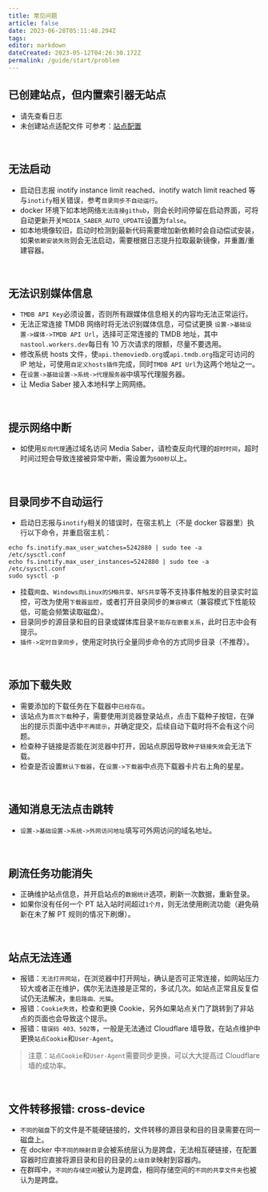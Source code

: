 ```yaml
---
title: 常见问题
article: false
date: 2023-06-28T05:11:48.294Z
tags:
editor: markdown
dateCreated: 2023-05-12T04:26:30.172Z
permalink: /guide/start/problem
---
```


## 已创建站点，但内置索引器无站点

- 请先查看日志
- 未创建站点适配文件 可参考：[站点配置](/docs/sites/setting)


<br>

## 无法启动

- 启动日志报 inotify instance limit reached、inotify watch limit reached 等与`inotify`相关错误，参考`目录同步不自动运行`。
- docker 环境下如本地网络`无法连接github`，则会长时间停留在启动界面，可将自动更新开关`MEDIA_SABER_AUTO_UPDATE`设置为`false`。
- 如本地境像较旧，启动时检测到最新代码需要增加新依赖时会自动偿试安装，如果`依赖安装失败`则会无法启动，需要根据日志提升拉取最新镜像，并重置/重建容器。

<br>

## 无法识别媒体信息

- `TMDB API Key`必须设置，否则所有跟媒体信息相关的内容均无法正常运行。
- 无法正常连接 TMDB 网络时将无法识别媒体信息，可偿试更换 `设置->基础设置->媒体->TMDB API Url`，选择可正常连接的 TMDB 地址，其中`nastool.workers.dev`每日有 10 万次请求的限额，尽量不要选用。
- 修改系统 hosts 文件，使`api.themoviedb.org`或`api.tmdb.org`指定可访问的 IP 地址，可使用`自定义hosts插件`完成，同时`TMDB API Url`为这两个地址之一。
- 在`设置->基础设置->系统->代理服务器`中填写代理服务器。
- 让 Media Saber 接入本地科学上网网络。

<br>

## 提示网络中断

- 如使用`反向代理`通过域名访问 Media Saber，请检查反向代理的`超时时间`，超时时间过短会导致连接被异常中断，需设置为`600秒`以上。

<br>

## 目录同步不自动运行

- 启动日志报与`inotify`相关的错误时，在宿主机上（不是 docker 容器里）执行以下命令，并重启宿主机：

```shell
echo fs.inotify.max_user_watches=5242880 | sudo tee -a /etc/sysctl.conf
echo fs.inotify.max_user_instances=5242880 | sudo tee -a /etc/sysctl.conf
sudo sysctl -p
```

- 挂载`网盘`、`Windows向Linux的SMB共享`、`NFS共享`等不支持事件触发的目录实时监控，可改为使用`下载器监控`，或者打开目录同步的`兼容模式`（兼容模式下性能较低，可能会频繁读取磁盘）。
- 目录同步的源目录和目的目录或媒体库目录`不能存在嵌套关系`，此时日志中会有提示。
- `插件->定时目录同步`，使用定时执行全量同步命令的方式同步目录（不推荐）。

<br>

## 添加下载失败

- 需要添加的下载任务在下载器中`已经存在`。
- 该站点为`首次下载`种子，需要使用浏览器登录站点，点击下载种子按钮，在弹出的提示页面中选中`不再提示`，并确定提交，后续自动下载时将不会有这个问题。
- 检查种子链接是否能在浏览器中打开，因站点原因导致`种子链接失效`会无法下载。
- 检查是否设置`默认下载器`，在`设置->下载器`中点亮下载器卡片右上角的星星。

<br>

## 通知消息无法点击跳转

- `设置->基础设置->系统->外网访问地址`填写可外网访问的域名地址。

<br>

## 刷流任务功能消失

- 正确维护站点信息，并开启站点的`数据统计`选项，刷新一次数据，重新登录。
- 如果你没有任何一个 PT 站入站时间超过`1个月`，则无法使用刷流功能（避免萌新在未了解 PT 规则的情况下刷爆）。

<br>

## 站点无法连通

- 报错：`无法打开网站`，在浏览器中打开网址，确认是否可正常连接，如网站压力较大或者正在维护，偶尔无法连接是正常的，多试几次。如站点正常且反复偿试仍无法解决，`重启路由、光猫`。
- 报错：`Cookie失效`，检查和更换 Cookie，另外如果站点关门了跳转到了非站点的页面也会导致这个提示。
- 报错：`错误码 403、502等`，一般是无法通过 Cloudflare 墙导致，在站点维护中更换`站点Cookie`和`User-Agent`。

> 注意：`站点Cookie`和`User-Agent`需要同步更换，可以大大提高过 Cloudflare 墙的成功率。

<br>

## 文件转移报错: cross-device

- `不同的磁盘`下的文件是不能硬链接的，文件转移的源目录和目的目录需要在同一磁盘上。
- 在 docker 中`不同的映射目录`会被系统层认为是跨盘，无法相互硬链接，在配置容器时应直接将源目录和目的目录的`上级目录`映射到容器内。
- 在群晖中，`不同的存储空间`被认为是跨盘，相同存储空间的`不同的共享文件夹`也被认为是跨盘。
